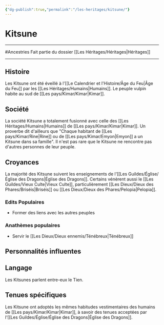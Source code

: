 ```yaml
---
{"dg-publish":true,"permalink":"/les-heritages/kitsune/"}
---
```


# Kitsune
---
#Ancestries 
Fait partie du dossier [[Les Héritages/Héritages\|Héritages]]

-------
## Histoire
Les Kitsune ont été éveillé à l'[[Le Calendrier et l'Histoire/Âge du Feu\|Âge du Feu]] par les [[Les Héritages/Humains\|Humains]]. Le peuple vulpin habite au sud de [[Les pays/Kimar/Kimar\|Kimar]].
## Société
La société Kitsune a totalement fusionné avec celle des [[Les Héritages/Humains\|Humains]] de [[Les pays/Kimar/Kimar\|Kimar]]. Un proverbe dit d'ailleurs que "Chaque habitant de [[Les pays/Kimar/Rine\|Rine]] ou de [[Les pays/Kimar/Emyon\|Emyon]] a un Kitsune dans sa famille". Il n'est pas rare que le Kitsune ne rencontre pas d'autres personnes de leur peuple.
## Croyances
La majorité des Kitsune suivent les enseignements de l'[[Les Guildes/Église/Église des Dragons\|Église des Dragons]]. Certains vénèrent aussi le [[Les Guildes/Vieux Culte\|Vieux Culte]], particulièrement [[Les Dieux/Dieux des Phares/Briséis\|Briséis]] ou [[Les Dieux/Dieux des Phares/Pelopia\|Pelopia]].
### Edits Populaires
- Former des liens avec les autres peuples
### Anathèmes populaires
- Servir le [[Les Dieux/Dieux ennemis/Ténébreux\|Ténébreux]]
## Personnalités influentes

## Langage
Les Kitsunes parlent entre-eux le Tien.
## Tenues spécifiques
Les Kitsune ont adoptés les mêmes habitudes vestimentaires des humains de [[Les pays/Kimar/Kimar\|Kimar]], à savoir des tenues acceptées par l'[[Les Guildes/Église/Église des Dragons\|Église des Dragons]].